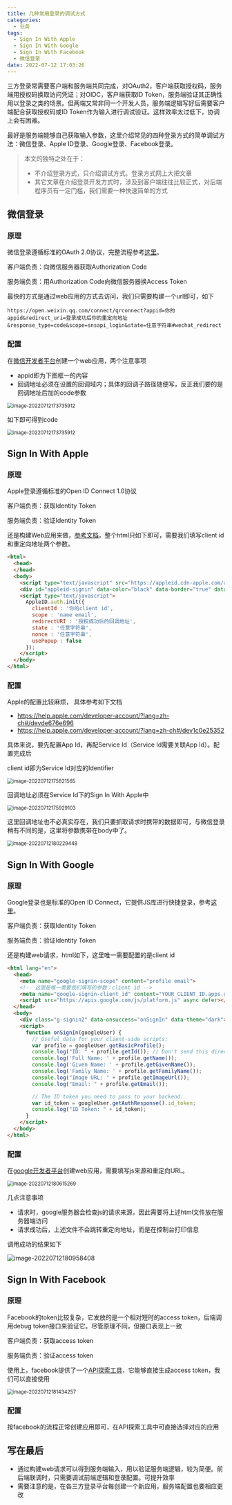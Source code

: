 ```yaml
---
title: 几种常用登录的调试方式
categories:
  - 业务
tags:
  - Sign In With Apple
  - Sign In With Google
  - Sign In With Facebook
  - 微信登录
date: 2022-07-12 17:03:26
---
```


三方登录常需要客户端和服务端共同完成，对OAuth2，客户端获取授权码，服务端用授权码换取访问凭证；对OIDC，客户端获取ID Token，服务端验证其正确性用以登录之类的场景。但两端又常非同一个开发人员，服务端逻辑写好后需要客户端配合获取授权码或ID Token作为输入进行调试验证。这样效率太过低下，协调上会有困难。

最好是服务端能够自己获取输入参数，这里介绍常见的四种登录方式的简单调试方法：微信登录、Apple ID登录、Google登录、Facebook登录。

<!-- more -->

> 本文的独特之处在于：
>
> - 不介绍登录方式，只介绍调试方式。登录方式网上大把文章
> - 其它文章在介绍登录开发方式时，涉及到客户端往往比较正式，对后端程序员有一定门槛，我们需要一种快速简单的方式

## 微信登录

### 原理

微信登录遵循标准的OAuth 2.0协议，完整流程参考[这里](https://developers.weixin.qq.com/doc/oplatform/Website_App/WeChat_Login/Wechat_Login.html)。

客户端负责：向微信服务器获取Authorization Code

服务端负责：用Authorization Code向微信服务器换Access Token

最快的方式是通过web应用的方式去访问，我们只需要构建一个url即可，如下

```shell
https://open.weixin.qq.com/connect/qrconnect?appid=你的appid&redirect_uri=登录成功后你的重定向地址&response_type=code&scope=snsapi_login&state=任意字符串#wechat_redirect
```

### 配置

在[微信开发者平台](https://open.weixin.qq.com/cgi-bin/applist?t=manage/list&page=0&num=20&openapptype=512&token=5cc982517a1152dce9872d3905f83476e762da4b&lang=zh_CN)创建一个web应用，两个注意事项

- appid即为下图框一的内容
- 回调地址必须在设置的回调域内；具体的回调子路径随便写，反正我们要的是回调地址后加的code参数

<img src="https://gdz.oss-cn-shenzhen.aliyuncs.com/local/image-20220712173418094.png" alt="image-20220712173735912" style="zoom:80%;" />

如下即可得到code

<img src="https://gdz.oss-cn-shenzhen.aliyuncs.com/local/image-20220712173735912.png" alt="image-20220712173735912" style="zoom:80%;" />

## Sign In With Apple

### 原理

Apple登录遵循标准的Open ID Connect 1.0协议

客户端负责：获取Identity Token

服务端负责：验证Identity Token

还是构建Web应用来做，[参考文档](https://developer.apple.com/documentation/sign_in_with_apple/sign_in_with_apple_js/configuring_your_webpage_for_sign_in_with_apple)，整个html只如下即可，需要我们填写client id和重定向地址两个参数。

```html
<html>
  <head>
  </head>
  <body>
    <script type="text/javascript" src="https://appleid.cdn-apple.com/appleauth/static/jsapi/appleid/1/en_US/appleid.auth.js"></script>
    <div id="appleid-signin" data-color="black" data-border="true" data-type="sign in"></div>
    <script type="text/javascript">
      AppleID.auth.init({
        clientId : '你的client id',
        scope : 'name email',
        redirectURI : '授权成功后的回调地址',
        state : '任意字符串',
        nonce : '任意字符串',
        usePopup : false
      });
    </script>
  </body>
</html>
```

### 配置

Apple的配置比较麻烦， 具体参考如下文档

- https://help.apple.com/developer-account/?lang=zh-ch#/devde676e696
- https://help.apple.com/developer-account/?lang=zh-ch#/dev1c0e25352

具体来说，要先配置App Id，再配Service Id（Service Id需要关联App Id）。配置完成后

client id即为Service Id对应的Identifier

<img src="https://gdz.oss-cn-shenzhen.aliyuncs.com/local/image-20220712175821565.png" alt="image-20220712175821565" style="zoom:80%;" />

回调地址必须在Service Id下的Sign In With Apple中

<img src="https://gdz.oss-cn-shenzhen.aliyuncs.com/local/image-20220712175929103.png" alt="image-20220712175929103" style="zoom:80%;" />

这里回调地址也不必真实存在，我们只要抓取请求时携带的数据即可，与微信登录稍有不同的是，这里将参数携带在body中了。

<img src="https://gdz.oss-cn-shenzhen.aliyuncs.com/local/image-20220712180229448.png" alt="image-20220712180229448" style="zoom:80%;" />

## Sign In With Google

### 原理

Google登录也是标准的Open ID Connect，它提供JS库进行快捷登录，参考[这里](https://developers.google.com/identity/sign-in/web)。

客户端负责：获取Identity Token

服务端负责：验证Identity Token

还是构建web请求，html如下，这里唯一需要配置的是client id

```html
<html lang="en">
  <head>
    <meta name="google-signin-scope" content="profile email">
    <!-- 这里是唯一需要我们填写的参数：client id -->
    <meta name="google-signin-client_id" content="YOUR_CLIENT_ID.apps.googleusercontent.com">
    <script src="https://apis.google.com/js/platform.js" async defer></script>
  </head>
  <body>
    <div class="g-signin2" data-onsuccess="onSignIn" data-theme="dark"></div>
    <script>
      function onSignIn(googleUser) {
        // Useful data for your client-side scripts:
        var profile = googleUser.getBasicProfile();
        console.log("ID: " + profile.getId()); // Don't send this directly to your server!
        console.log('Full Name: ' + profile.getName());
        console.log('Given Name: ' + profile.getGivenName());
        console.log('Family Name: ' + profile.getFamilyName());
        console.log("Image URL: " + profile.getImageUrl());
        console.log("Email: " + profile.getEmail());

        // The ID token you need to pass to your backend:
        var id_token = googleUser.getAuthResponse().id_token;
        console.log("ID Token: " + id_token);
      }
    </script>
  </body>
</html>
```

### 配置

在[google开发者平台](https://console.cloud.google.com/apis/credentials)创建web应用，需要填写js来源和重定向URL。

<img src="https://gdz.oss-cn-shenzhen.aliyuncs.com/local/image-20220712180615269.png" alt="image-20220712180615269" style="zoom:80%;" />

几点注意事项

- 请求时，google服务器会检查js的请求来源，因此需要将上述html文件放在服务器端访问
- 请求成功后，上述文件不会跳转重定向地址，而是在控制台打印信息

调用成功的结果如下

![image-20220712180958408](https://gdz.oss-cn-shenzhen.aliyuncs.com/local/image-20220712180958408.png)

## Sign In With Facebook

### 原理

Facebook的token比较复杂，它发放的是一个相对短时的access token，后端调用debug token接口来验证它。尽管原理不同，但接口表现上一致

客户端负责：获取access token

服务端负责：验证access token

使用上，facebook提供了一个[API探索工具](https://developers.facebook.com/tools/explorer)，它能够直接生成access token，我们可以直接使用

<img src="https://gdz.oss-cn-shenzhen.aliyuncs.com/local/image-20220712181434257.png" alt="image-20220712181434257" style="zoom:80%;" />

### 配置

按facebook的流程正常创建应用即可，在API探索工具中可直接选择对应的应用

## 写在最后

- 通过构建web请求可以得到服务端输入，用以验证服务端逻辑，较为简便。前后端联调时，只需要调试前端逻辑和登录配置。可提升效率
- 需要注意的是，在各三方登录平台每创建一个新应用，服务端配置也要相应更改
